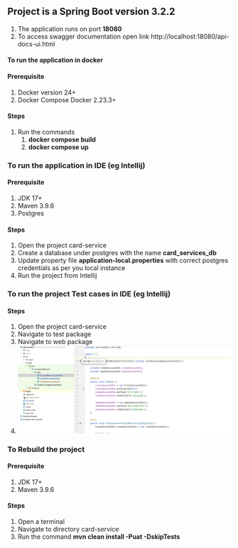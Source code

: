 ## Project is a Spring Boot version 3.2.2

1. The application runs on port __18080__
2. To access swagger documentation open link http://localhost:18080/api-docs-ui.html


#### To run the application in docker
#### Prerequisite
1. Docker version 24+
2. Docker Compose Docker 2.23.3+

#### Steps
1. Run the commands
    1. __docker compose build__
    2. __docker compose up__


### To run the application in IDE (eg Intellij)
#### Prerequisite
1. JDK 17+
2. Maven 3.9.6
3. Postgres

#### Steps
1. Open the project card-service
2. Create a database under postgres with the name __card_services_db__
3. Update property file __application-local.properties__ with correct postgres credentials as per you local instance
4. Run the project from Intellij


### To run the project Test cases in IDE (eg Intellij)

#### Steps
1. Open the project card-service
2. Navigate to test package
3. Navigate to web package
4. ![img.png](img.png)

### To Rebuild the project
#### Prerequisite
1. JDK 17+
2. Maven 3.9.6

#### Steps
1. Open a terminal
2. Navigate to directory card-service
2. Run the command __mvn clean install -Puat -DskipTests__